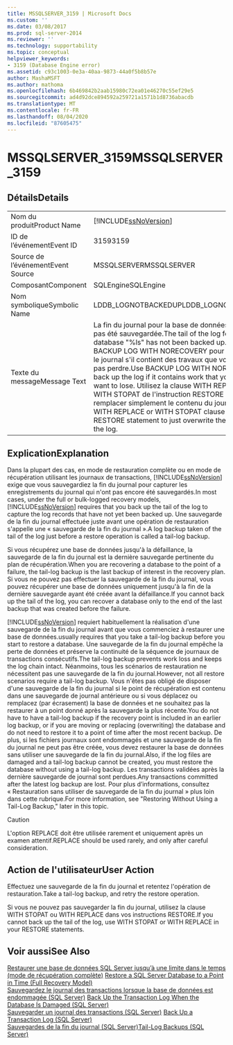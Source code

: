 ```yaml
---
title: MSSQLSERVER_3159 | Microsoft Docs
ms.custom: ''
ms.date: 03/08/2017
ms.prod: sql-server-2014
ms.reviewer: ''
ms.technology: supportability
ms.topic: conceptual
helpviewer_keywords:
- 3159 (Database Engine error)
ms.assetid: c93c1003-0e3a-40aa-9873-44a0f5b8b57e
author: MashaMSFT
ms.author: mathoma
ms.openlocfilehash: 6b469842b2aab15980c72ea01e46270c55ef29e5
ms.sourcegitcommit: ad4d92dce894592a259721a1571b1d8736abacdb
ms.translationtype: MT
ms.contentlocale: fr-FR
ms.lasthandoff: 08/04/2020
ms.locfileid: "87605475"
---
```

# <a name="mssqlserver_3159"></a><span data-ttu-id="046ce-102">MSSQLSERVER_3159</span><span class="sxs-lookup"><span data-stu-id="046ce-102">MSSQLSERVER_3159</span></span>
    
## <a name="details"></a><span data-ttu-id="046ce-103">Détails</span><span class="sxs-lookup"><span data-stu-id="046ce-103">Details</span></span>  
  
|||  
|-|-|  
|<span data-ttu-id="046ce-104">Nom du produit</span><span class="sxs-lookup"><span data-stu-id="046ce-104">Product Name</span></span>|[!INCLUDE[ssNoVersion](../../includes/ssnoversion-md.md)]|  
|<span data-ttu-id="046ce-105">ID de l’événement</span><span class="sxs-lookup"><span data-stu-id="046ce-105">Event ID</span></span>|<span data-ttu-id="046ce-106">3159</span><span class="sxs-lookup"><span data-stu-id="046ce-106">3159</span></span>|  
|<span data-ttu-id="046ce-107">Source de l’événement</span><span class="sxs-lookup"><span data-stu-id="046ce-107">Event Source</span></span>|<span data-ttu-id="046ce-108">MSSQLSERVER</span><span class="sxs-lookup"><span data-stu-id="046ce-108">MSSQLSERVER</span></span>|  
|<span data-ttu-id="046ce-109">Composant</span><span class="sxs-lookup"><span data-stu-id="046ce-109">Component</span></span>|<span data-ttu-id="046ce-110">SQLEngine</span><span class="sxs-lookup"><span data-stu-id="046ce-110">SQLEngine</span></span>|  
|<span data-ttu-id="046ce-111">Nom symbolique</span><span class="sxs-lookup"><span data-stu-id="046ce-111">Symbolic Name</span></span>|<span data-ttu-id="046ce-112">LDDB_LOGNOTBACKEDUP</span><span class="sxs-lookup"><span data-stu-id="046ce-112">LDDB_LOGNOTBACKEDUP</span></span>|  
|<span data-ttu-id="046ce-113">Texte du message</span><span class="sxs-lookup"><span data-stu-id="046ce-113">Message Text</span></span>|<span data-ttu-id="046ce-114">La fin du journal pour la base de données "%ls" n'a pas été sauvegardée.</span><span class="sxs-lookup"><span data-stu-id="046ce-114">The tail of the log for the database "%ls" has not been backed up.</span></span> <span data-ttu-id="046ce-115">Utilisez BACKUP LOG WITH NORECOVERY pour sauvegarder le journal s'il contient des travaux que vous ne voulez pas perdre.</span><span class="sxs-lookup"><span data-stu-id="046ce-115">Use BACKUP LOG WITH NORECOVERY to back up the log if it contains work that you do not want to lose.</span></span> <span data-ttu-id="046ce-116">Utilisez la clause WITH REPLACE ou WITH STOPAT de l'instruction RESTORE pour remplacer simplement le contenu du journal.</span><span class="sxs-lookup"><span data-stu-id="046ce-116">Use the WITH REPLACE or WITH STOPAT clause of the RESTORE statement to just overwrite the contents of the log.</span></span>|  
  
## <a name="explanation"></a><span data-ttu-id="046ce-117">Explication</span><span class="sxs-lookup"><span data-stu-id="046ce-117">Explanation</span></span>  
 <span data-ttu-id="046ce-118">Dans la plupart des cas, en mode de restauration complète ou en mode de récupération utilisant les journaux de transactions, [!INCLUDE[ssNoVersion](../../includes/ssnoversion-md.md)] exige que vous sauvegardiez la fin du journal pour capturer les enregistrements du journal qui n'ont pas encore été sauvegardés.</span><span class="sxs-lookup"><span data-stu-id="046ce-118">In most cases, under the full or bulk-logged recovery models, [!INCLUDE[ssNoVersion](../../includes/ssnoversion-md.md)] requires that you back up the tail of the log to capture the log records that have not yet been backed up.</span></span> <span data-ttu-id="046ce-119">Une sauvegarde de la fin du journal effectuée juste avant une opération de restauration s'appelle une « sauvegarde de la fin du journal ».</span><span class="sxs-lookup"><span data-stu-id="046ce-119">A log backup taken of the tail of the log just before a restore operation is called a tail-log backup.</span></span>  
  
 <span data-ttu-id="046ce-120">Si vous récupérez une base de données jusqu'à la défaillance, la sauvegarde de la fin du journal est la dernière sauvegarde pertinente du plan de récupération.</span><span class="sxs-lookup"><span data-stu-id="046ce-120">When you are recovering a database to the point of a failure, the tail-log backup is the last backup of interest in the recovery plan.</span></span> <span data-ttu-id="046ce-121">Si vous ne pouvez pas effectuer la sauvegarde de la fin du journal, vous pouvez récupérer une base de données uniquement jusqu'à la fin de la dernière sauvegarde ayant été créée avant la défaillance.</span><span class="sxs-lookup"><span data-stu-id="046ce-121">If you cannot back up the tail of the log, you can recover a database only to the end of the last backup that was created before the failure.</span></span>  
  
 [!INCLUDE[ssNoVersion](../../includes/ssnoversion-md.md)] <span data-ttu-id="046ce-122">requiert habituellement la réalisation d'une sauvegarde de la fin du journal avant que vous commenciez à restaurer une base de données.</span><span class="sxs-lookup"><span data-stu-id="046ce-122">usually requires that you take a tail-log backup before you start to restore a database.</span></span> <span data-ttu-id="046ce-123">Une sauvegarde de la fin du journal empêche la perte de données et préserve la continuité de la séquence de journaux de transactions consécutifs.</span><span class="sxs-lookup"><span data-stu-id="046ce-123">The tail-log backup prevents work loss and keeps the log chain intact.</span></span> <span data-ttu-id="046ce-124">Néanmoins, tous les scénarios de restauration ne nécessitent pas une sauvegarde de la fin du journal.</span><span class="sxs-lookup"><span data-stu-id="046ce-124">However, not all restore scenarios require a tail-log backup.</span></span> <span data-ttu-id="046ce-125">Vous n'êtes pas obligé de disposer d'une sauvegarde de la fin du journal si le point de récupération est contenu dans une sauvegarde de journal antérieure ou si vous déplacez ou remplacez (par écrasement) la base de données et ne souhaitez pas la restaurer à un point donné après la sauvegarde la plus récente.</span><span class="sxs-lookup"><span data-stu-id="046ce-125">You do not have to have a tail-log backup if the recovery point is included in an earlier log backup, or if you are moving or replacing (overwriting) the database and do not need to restore it to a point of time after the most recent backup.</span></span> <span data-ttu-id="046ce-126">De plus, si les fichiers journaux sont endommagés et une sauvegarde de la fin du journal ne peut pas être créée, vous devez restaurer la base de données sans utiliser une sauvegarde de la fin du journal.</span><span class="sxs-lookup"><span data-stu-id="046ce-126">Also, if the log files are damaged and a tail-log backup cannot be created, you must restore the database without using a tail-log backup.</span></span> <span data-ttu-id="046ce-127">Les transactions validées après la dernière sauvegarde de journal sont perdues.</span><span class="sxs-lookup"><span data-stu-id="046ce-127">Any transactions committed after the latest log backup are lost.</span></span> <span data-ttu-id="046ce-128">Pour plus d’informations, consultez « Restauration sans utiliser de sauvegarde de la fin du journal » plus loin dans cette rubrique.</span><span class="sxs-lookup"><span data-stu-id="046ce-128">For more information, see "Restoring Without Using a Tail-Log Backup," later in this topic.</span></span>  
  
> [!CAUTION]  
>  <span data-ttu-id="046ce-129">L'option REPLACE doit être utilisée rarement et uniquement après un examen attentif.</span><span class="sxs-lookup"><span data-stu-id="046ce-129">REPLACE should be used rarely, and only after careful consideration.</span></span>  
  
## <a name="user-action"></a><span data-ttu-id="046ce-130">Action de l'utilisateur</span><span class="sxs-lookup"><span data-stu-id="046ce-130">User Action</span></span>  
 <span data-ttu-id="046ce-131">Effectuez une sauvegarde de la fin du journal et retentez l'opération de restauration.</span><span class="sxs-lookup"><span data-stu-id="046ce-131">Take a tail-log backup, and retry the restore operation.</span></span>  
  
 <span data-ttu-id="046ce-132">Si vous ne pouvez pas sauvegarder la fin du journal, utilisez la clause WITH STOPAT ou WITH REPLACE dans vos instructions RESTORE.</span><span class="sxs-lookup"><span data-stu-id="046ce-132">If you cannot back up the tail of the log, use WITH STOPAT or WITH REPLACE in your RESTORE statements.</span></span>  
  
## <a name="see-also"></a><span data-ttu-id="046ce-133">Voir aussi</span><span class="sxs-lookup"><span data-stu-id="046ce-133">See Also</span></span>  
 <span data-ttu-id="046ce-134">[Restaurer une base de données SQL Server jusqu’à une limite dans le temps &#40;mode de récupération complète&#41;](../backup-restore/restore-a-sql-server-database-to-a-point-in-time-full-recovery-model.md) </span><span class="sxs-lookup"><span data-stu-id="046ce-134">[Restore a SQL Server Database to a Point in Time &#40;Full Recovery Model&#41;](../backup-restore/restore-a-sql-server-database-to-a-point-in-time-full-recovery-model.md) </span></span>  
 <span data-ttu-id="046ce-135">[Sauvegardez le journal des transactions lorsque la base de données est endommagée &#40;SQL Server&#41;](../backup-restore/back-up-the-transaction-log-when-the-database-is-damaged-sql-server.md) </span><span class="sxs-lookup"><span data-stu-id="046ce-135">[Back Up the Transaction Log When the Database Is Damaged &#40;SQL Server&#41;](../backup-restore/back-up-the-transaction-log-when-the-database-is-damaged-sql-server.md) </span></span>  
 <span data-ttu-id="046ce-136">[Sauvegarder un journal des transactions &#40;SQL Server&#41;](../backup-restore/back-up-a-transaction-log-sql-server.md) </span><span class="sxs-lookup"><span data-stu-id="046ce-136">[Back Up a Transaction Log &#40;SQL Server&#41;](../backup-restore/back-up-a-transaction-log-sql-server.md) </span></span>  
 [<span data-ttu-id="046ce-137">Sauvegardes de la fin du journal &#40;SQL Server&#41;</span><span class="sxs-lookup"><span data-stu-id="046ce-137">Tail-Log Backups &#40;SQL Server&#41;</span></span>](../backup-restore/tail-log-backups-sql-server.md)  
  
  
